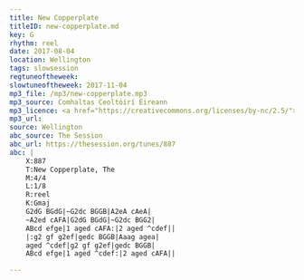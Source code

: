 ```yaml
---
title: New Copperplate
titleID: new-copperplate.md
key: G
rhythm: reel
date: 2017-08-04
location: Wellington
tags: slowsession
regtuneoftheweek:
slowtuneoftheweek: 2017-11-04
mp3_file: /mp3/new-copperplate.mp3
mp3_source: Comhaltas Ceoltóirí Éireann
mp3_licence: <a href="https://creativecommons.org/licenses/by-nc/2.5/">CC-BY-NC-2.5</a>
mp3_url:
source: Wellington
abc_source: The Session
abc_url: https://thesession.org/tunes/887
abc: |
    X:887
    T:New Copperplate, The
    M:4/4
    L:1/8
    R:reel
    K:Gmaj
    G2dG BGdG|~G2dc BGGB|A2eA cAeA|
    ~A2ed cAFA|G2dG BGdG|~G2dc BGG2|
    ABcd efge|1 aged cAFA:|2 aged ^cdef||
    |:g2 gf g2ef|gedc BGGB|Aaag agea|
    aged ^cdef|g2 gf g2ef|gedc BGGB|
    ABcd efge|1 aged ^cdef:|2 aged cAFA||

---
```

